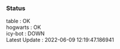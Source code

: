 ### Status


table : OK  
hogwarts : OK  
icy-bot : DOWN  
Latest Update : 2022-06-09 12:19:47.186941
